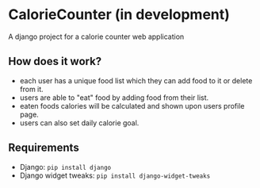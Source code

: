 # CalorieCounter (in development)
A django project for a calorie counter web application

## How does it work?
 - each user has a unique food list which they can add food to it or delete from it.
 - users are able to "eat" food by adding food from their list.
 -  eaten foods calories will be calculated and shown upon users profile page.
 - users can also set daily calorie goal.

## Requirements
 - Django:
 `pip install django`
 - Django widget tweaks:
 `pip install django-widget-tweaks`
